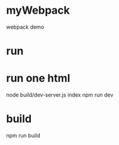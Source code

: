 # myWebpack
webpack demo
# run 
# run one html
node build/dev-server.js index
npm run dev
# build 
npm run build
